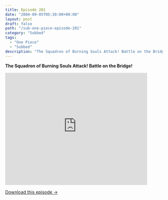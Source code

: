 ```yaml
---
title: Episode 201
date: "2004-09-05T05:30:00+00:00"
layout: post
draft: false
path: "/sub-one-piece-episode-201"
category: "Subbed"
tags:
  - "One Piece"
  - "Subbed"
description: "The Squadron of Burning Souls Attack! Battle on the Bridge!"
---
```


**The Squadron of Burning Souls Attack! Battle on the Bridge!**

<iframe width="640" height="360" src="https://www.rapidvideo.com/e/FXQGPHQMCW" frameborder="0" marginwidth=0 marginheight=0 scrolling=no allowfullscreen style="max-width:90%;"></iframe>

<a href="http://ouo.io/qs/eCodkFEQ?s=https://www.rapidvideo.com/d/FXQGPHQMCW" class="styled_a">Download this episode →</a>

